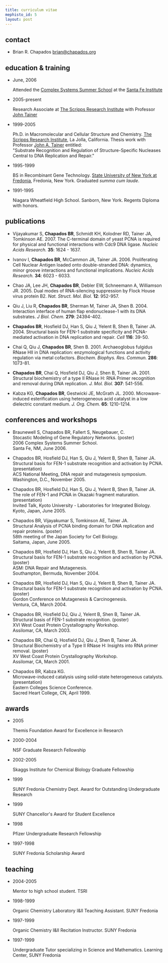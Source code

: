 ```yaml
--- 
title: curriculum vitae
mephisto_id: 5
layout: post
---
```

## contact ##

- Brian R. Chapados <brian@chapados.org>

## education & training ##

- June, 2006

  Attended the [Complex Systems Summer School][csss] at the [Santa Fe Institute][sfi]
  
[csss]: http://www.santafe.edu/events/workshops/index.php/CSSS_2006_Santa_Fe
[sfi]: http://www.santafe.edu
  
- 2005-present

  Research Associate at [The Scripps Research Institute][scripps] with Professor [John Tainer][jat]

[scripps]: http://www.scripps.edu/
[jat]: http://www.scripps.edu/~jat

- 1999-2005

  Ph.D. in Macromolecular and Cellular Structure and Chemistry.
  [The Scripps Research Institute][scripps], La Jolla, California.
  Thesis work with Professor [John A. Tainer][jat] entitled:  
  "Substrate Recognition and Regulation of Structure-Specific Nucleases Central to DNA Replication and Repair."

- 1995-1999

  BS in Recombinant Gene Technology.
  [State University of New York at Fredonia][fredonia], Fredonia, New York. Graduated *summa cum laude*.

[fredonia]: http://www.fredonia.edu

- 1991-1995

  Niagara Wheatfield High School. Sanborn, New York. Regents Diploma with honors.

## publications ##

- Vijayakumar S, **Chapados BR**, Schmidt KH, Kolodner RD, Tainer JA, Tomkinson AE. 2007.
  The C-terminal domain of yeast PCNA is required for physical and functional interactions with Cdc9 DNA ligase.
  _Nucleic Acids Research._ __35__: 1624 - 1637.

- Ivanov I, **Chapados BR**, McCammon JA, Tainer JA. 2006.
  Proliferating Cell Nuclear Antigen loaded onto double-stranded DNA: dynamics, minor groove interactions and functional implications.
  _Nucleic Acids Research._ __34__: 6023 - 6033.

- Chao JA, Lee JH, **Chapados BR**, Debler EW, Schneemann A, Williamson JR. 2005.
  Dual modes of RNA-silencing suppression by Flock House virus protein B2.
  _Nat. Struct. Mol. Biol._ __12__: 952-957.

- Qiu J, Liu R, **Chapados BR**, Sherman M, Tainer JA, Shen B. 2004.
  Interaction interface of human flap endonuclease-1 with its DNA substrates.
  _J Biol. Chem._ __279__: 24394-402.

- **Chapados BR**, Hosfield DJ, Han S, Qiu J, Yelent B, Shen B, Tainer JA. 2004.
  Structural basis for FEN-1 substrate specificity and PCNA-mediated activation in DNA replication and repair.
  _Cell_ __116__: 39-50.

- Chai Q, Qiu J, **Chapados BR**, Shen B. 2001.
  Archaeoglobus fulgidus RNase HII in DNA replication: enzymological functions and activity regulation via metal cofactors.
  _Biochem. Biophys. Res. Commun._ __286__: 1073-81.

- **Chapados BR**, Chai Q, Hosfield DJ, Qiu J, Shen B, Tainer JA. 2001.
  Structural biochemistry of a type II RNase H: RNA Primer recognition and removal during DNA replication.
  _J. Mol. Biol._ __307__: 541-556.

- Kabza KG, **Chapados BR**, Gestwicki JE, McGrath JL. 2000.
  Microwave-induced esterification using heterogeneous acid catalyst in a low dielectric constant medium.
  _J. Org. Chem._ __65__: 1210-1214.
  
## conferences and workshops ##

- Braunewell S, Chapados BR, Fallert S, Neugebauer, C.  
  Stocastic Modeling of Gene Regulatory Networks. (poster)  
  2006 Complex Systems Summer School.  
  Santa Fe, NM, June 2006.

- Chapados BR, Hosfield DJ, Han S, Qiu J, Yelent B, Shen B, Tainer JA.  
  Structural basis for FEN-1 substrate recognition and activation by PCNA. (presentation)  
  ACS National Meeting, DNA repair and mutagenesis symposium.  
  Washington, D.C., November 2005.

- Chapados BR, Hosfield DJ, Han S, Qiu J, Yelent B, Shen B, Tainer JA.  
  The role of FEN-1 and PCNA in Okazaki fragment maturation. (presentation)  
  Invited Talk, Kyoto University - Laboratories for Integrated Biology.  
  Kyoto, Japan, June 2005.

- Chapados BR, Vijayakumar S, Tomkinson AE, Tainer JA.  
  Structural Analysis of PCNA binding domain for DNA replication and repair proteins. (poster)  
  58th meeting of the Japan Society for Cell Biology.  
  Saitama, Japan, June 2005.

- Chapados BR, Hosfield DJ, Han S, Qiu J, Yelent B, Shen B, Tainer JA.  
  Structural basis for FEN-1 substrate recognition and activation by PCNA. (poster)  
  ASM: DNA Repair and Mutagenesis.  
  Southampton, Bermuda, November 2004.

- Chapados BR, Hosfield DJ, Han S, Qiu J, Yelent B, Shen B, Tainer JA.  
  Structural basis for FEN-1 substrate recognition and activation by PCNA. (poster)  
  Gordon Conference on Mutagenesis & Carcinogenesis.  
  Ventura, CA, March 2004.

- Chapados BR, Hosfield DJ, Qiu J, Yelent B, Shen B, Tainer JA.  
  Structural basis of FEN-1 substrate recognition. (poster)  
  XVI West Coast Protein Crystallography Workshop.  
  Assilomar, CA, March 2003.

- Chapados BR, Chai Q, Hosfield DJ, Qiu J, Shen B, Tainer JA.  
  Structural Biochemistry of a Type II RNase H: Insights into RNA primer  removal. (poster)  
  XV West Coast Protein Crystallography Workshop.  
  Assilomar, CA, March 2001.

- Chapados BR, Kabza KG.  
  Microwave-induced catalysis using solid-state heterogeneous catalysts. (presentation)  
  Eastern Colleges Science Conference.  
  Sacred Heart College, CN, April 1999.  

## awards ##

- 2005
  
  Themis Foundation Award for Excellence in Research

- 2000-2004
  
  NSF Graduate Research Fellowship

- 2002-2005
  
  Skaggs Institute for Chemical Biology Graduate Fellowship

- 1999
  
  SUNY Fredonia Chemistry Dept. Award for Outstanding Undergraduate Research

- 1999
  
  SUNY Chancellor's Award for Student Excellence

- 1998
  
  Pfizer Undergraduate Research Fellowship

- 1997-1998
  
  SUNY Fredonia Scholarship Award

## teaching ##

- 2004-2005
  
  Mentor to high school student. TSRI

- 1998-1999

  Organic Chemistry Laboratory I&II Teaching Assistant. SUNY Fredonia

- 1997-1999

  Organic Chemistry I&II Recitation Instructor. SUNY Fredonia

- 1997-1999

  Undergraduate Tutor specializing in Science and Mathematics. Learning Center, SUNY Fredonia
